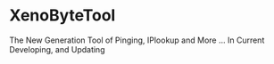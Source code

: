 # XenoByteTool
The New Generation Tool of Pinging, IPlookup and More ... In Current Developing, and Updating

